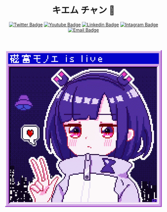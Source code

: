 
<header>
   <h1 align="center">
    キエム チャン 👾
  </h1> 

<div align="center">

  [![Twitter Badge](https://img.shields.io/badge/-khiemtv1212-1ca0f1?style=flat&labelColor=1ca0f1&logo=twitter&logoColor=white&link=https://twitter.com/khiemtv1212)](https://twitter.com/khiemtv1212) 
  [![Youtube Badge](https://img.shields.io/badge/-khiemtv1212-e74c3c?style=flat&labelColor=e74c3c&logo=youtube&logoColor=white)](https://youtube.com/@khiemtv1212) 
  [![Linkedin Badge](https://img.shields.io/badge/-khiemtv1212-0e76a8?style=flat&labelColor=0e76a8&logo=linkedin&logoColor=white)](https://www.linkedin.com/in/khiemtv1212/) 
  [![Intagram Badge](https://img.shields.io/badge/-khiemtv1212-e84393?style=flat&labelColor=e84393&logo=instagram&logoColor=white)](https://instagram.com/khiemtv1212) 
  [![Email Badge](https://img.shields.io/badge/-khiemtv1212-c0392b?style=flat&labelColor=c0392b&logo=gmail&logoColor=white)](mailto:khiemtv1212@gmail.com)

</div>
  <div align="center">
  </div>
</header>
<body>

  <div align="center">
  <a href="https://www.youtube.com/watch?v=wefOI4tnW08"><img src="https://github.com/khiemtv1212/khiemtv1212/blob/main/1111.gif" /></a>
</div>

</body>
